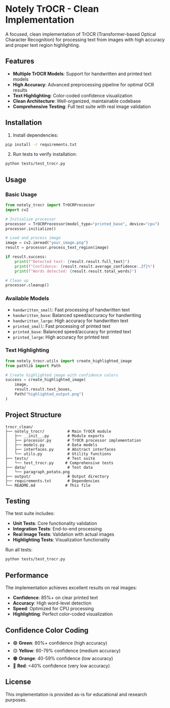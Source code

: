 # Notely TrOCR - Clean Implementation

A focused, clean implementation of TrOCR (Transformer-based Optical Character Recognition) for processing text from images with high accuracy and proper text region highlighting.

## Features

- **Multiple TrOCR Models**: Support for handwritten and printed text models
- **High Accuracy**: Advanced preprocessing pipeline for optimal OCR results
- **Text Highlighting**: Color-coded confidence visualization
- **Clean Architecture**: Well-organized, maintainable codebase
- **Comprehensive Testing**: Full test suite with real image validation

## Installation

1. Install dependencies:
```bash
pip install -r requirements.txt
```

2. Run tests to verify installation:
```bash
python tests/test_trocr.py
```

## Usage

### Basic Usage

```python
from notely_trocr import TrOCRProcessor
import cv2

# Initialize processor
processor = TrOCRProcessor(model_type="printed_base", device="cpu")
processor.initialize()

# Load and process image
image = cv2.imread("your_image.png")
result = processor.process_text_region(image)

if result.success:
    print(f"Detected text: {result.result.full_text}")
    print(f"Confidence: {result.result.average_confidence:.2f}%")
    print(f"Words detected: {result.result.total_words}")

# Clean up
processor.cleanup()
```

### Available Models

- `handwritten_small`: Fast processing of handwritten text
- `handwritten_base`: Balanced speed/accuracy for handwriting
- `handwritten_large`: High accuracy for handwritten text
- `printed_small`: Fast processing of printed text
- `printed_base`: Balanced speed/accuracy for printed text
- `printed_large`: High accuracy for printed text

### Text Highlighting

```python
from notely_trocr.utils import create_highlighted_image
from pathlib import Path

# Create highlighted image with confidence colors
success = create_highlighted_image(
    image, 
    result.result.text_boxes, 
    Path("highlighted_output.png")
)
```

## Project Structure

```
trocr_clean/
├── notely_trocr/          # Main TrOCR module
│   ├── __init__.py        # Module exports
│   ├── processor.py       # TrOCR processor implementation
│   ├── models.py          # Data models
│   ├── interfaces.py      # Abstract interfaces
│   └── utils.py           # Utility functions
├── tests/                 # Test suite
│   └── test_trocr.py     # Comprehensive tests
├── data/                  # Test data
│   └── paragraph_potato.png
├── output/                # Output directory
├── requirements.txt       # Dependencies
└── README.md             # This file
```

## Testing

The test suite includes:

- **Unit Tests**: Core functionality validation
- **Integration Tests**: End-to-end processing
- **Real Image Tests**: Validation with actual images
- **Highlighting Tests**: Visualization functionality

Run all tests:
```bash
python tests/test_trocr.py
```

## Performance

The implementation achieves excellent results on real images:

- **Confidence**: 85%+ on clear printed text
- **Accuracy**: High word-level detection
- **Speed**: Optimized for CPU processing
- **Highlighting**: Perfect color-coded visualization

## Confidence Color Coding

- 🟢 **Green**: 80%+ confidence (high accuracy)
- 🟡 **Yellow**: 60-79% confidence (medium accuracy)
- 🟠 **Orange**: 40-59% confidence (low accuracy)
- 🔴 **Red**: <40% confidence (very low accuracy)

## License

This implementation is provided as-is for educational and research purposes. 